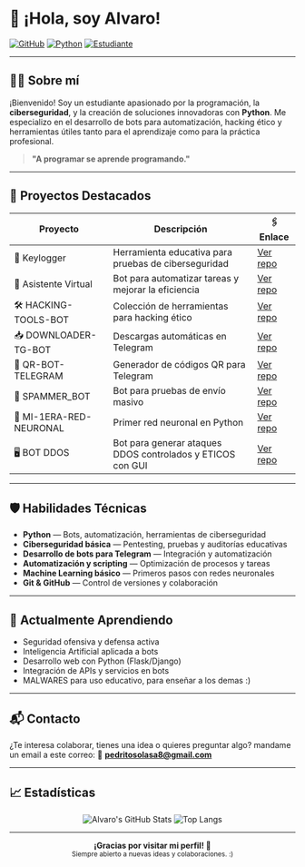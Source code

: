 # 👋 ¡Hola, soy Alvaro!

[![GitHub](https://img.shields.io/badge/GitHub-Alvaro--Manzo-181717?style=for-the-badge&logo=github)](https://github.com/Alvaro-Manzo)
[![Python](https://img.shields.io/badge/Python-Developer-3776AB?style=for-the-badge&logo=python&logoColor=white)](https://www.python.org)
[![Estudiante](https://img.shields.io/badge/Estudiante-Informática-blue?style=for-the-badge)]()

---

## 🧑‍💻 Sobre mí

¡Bienvenido! Soy un estudiante apasionado por la programación, la **ciberseguridad**, y la creación de soluciones innovadoras con **Python**. Me especializo en el desarrollo de bots para automatización, hacking ético y herramientas útiles tanto para el aprendizaje como para la práctica profesional.

> **"A programar se aprende programando."**

---

## 🚀 Proyectos Destacados

| Proyecto | Descripción | 🖇️ Enlace |
|---|---|---|
| 🔑 Keylogger | Herramienta educativa para pruebas de ciberseguridad | [Ver repo](https://github.com/Alvaro-Manzo/keylogger-educativo-remoto) |
| 🤖 Asistente Virtual | Bot para automatizar tareas y mejorar la eficiencia | [Ver repo](https://github.com/Alvaro-Manzo/DOWNLOADER-TG-BOT) |
| 🛠️ HACKING-TOOLS-BOT | Colección de herramientas para hacking ético | [Ver repo](https://github.com/Alvaro-Manzo/HACKING-TOOLS-BOT) |
| 📥 DOWNLOADER-TG-BOT | Descargas automáticas en Telegram | [Ver repo](https://github.com/Alvaro-Manzo/DOWNLOADER-TG-BOT) |
| 🔎 QR-BOT-TELEGRAM | Generador de códigos QR para Telegram | [Ver repo](https://github.com/Alvaro-Manzo/QR-BOT-TELEGRAM) |
| 🤖 SPAMMER_BOT | Bot para pruebas de envío masivo | [Ver repo](https://github.com/Alvaro-Manzo/SPAMMER_BOT) |
| 🧠 MI-1ERA-RED-NEURONAL | Primer red neuronal en Python | [Ver repo](https://github.com/Alvaro-Manzo/MI-1ERA-RED-NEURONAL) |
| 🖥️ BOT DDOS| Bot para generar ataques DDOS controlados y ETICOS con GUI | [Ver repo](https://github.com/Alvaro-Manzo/DDOS) |


---

## 🛡️ Habilidades Técnicas

- **Python** — Bots, automatización, herramientas de ciberseguridad
- **Ciberseguridad básica** — Pentesting, pruebas y auditorías educativas
- **Desarrollo de bots para Telegram** — Integración y automatización
- **Automatización y scripting** — Optimización de procesos y tareas
- **Machine Learning básico** — Primeros pasos con redes neuronales
- **Git & GitHub** — Control de versiones y colaboración

---

## 🌱 Actualmente Aprendiendo

- Seguridad ofensiva y defensa activa
- Inteligencia Artificial aplicada a bots
- Desarrollo web con Python (Flask/Django)
- Integración de APIs y servicios en bots
- MALWARES para uso educativo, para enseñar a los demas :)

---

## 📬 Contacto

¿Te interesa colaborar, tienes una idea o quieres preguntar algo?
mandame un email a este correo:
📧 **pedritosolasa8@gmail.com**

---

## 📈 Estadísticas

<p align="center">
  <img src="https://github-readme-stats.vercel.app/api?username=Alvaro-Manzo&show_icons=true&theme=tokyonight" alt="Alvaro's GitHub Stats" />
  <img src="https://github-readme-stats.vercel.app/api/top-langs/?username=Alvaro-Manzo&layout=compact&theme=tokyonight" alt="Top Langs" />
</p>

---

<p align="center">
  <b>¡Gracias por visitar mi perfil! 🚀</b><br>
  <sub>Siempre abierto a nuevas ideas y colaboraciones.
:)</sub>
</p>
